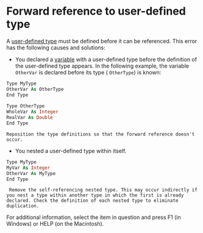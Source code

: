 
# Forward reference to user-defined type

A [user-defined type](b8bdf64f-5920-1ae9-16d0-b26d09524a30.md) must be defined before it can be referenced. This error has the following causes and solutions:



- You declared a [variable](b8bdf64f-5920-1ae9-16d0-b26d09524a30.md) with a user-defined type before the definition of the user-defined type appears. In the following example, the variable `OtherVar` is declared before its type ( `OtherType`) is known:
    
```vb
Type MyType 
OtherVar As OtherType 
End Type 
 
Type OtherType 
WholeVar As Integer 
RealVar As Double 
End Type 

  ```


    Reposition the type definitions so that the forward reference doesn't occur.
    
- You nested a user-defined type within itself.
    
```vb
Type MyType 
MyVar As Integer 
OtherVar As MyType 
End Type 

  ```


     Remove the self-referencing nested type. This may occur indirectly if you nest a type within another type in which the first is already declared. Check the definition of each nested type to eliminate duplication.
    

For additional information, select the item in question and press F1 (in Windows) or HELP (on the Macintosh).
